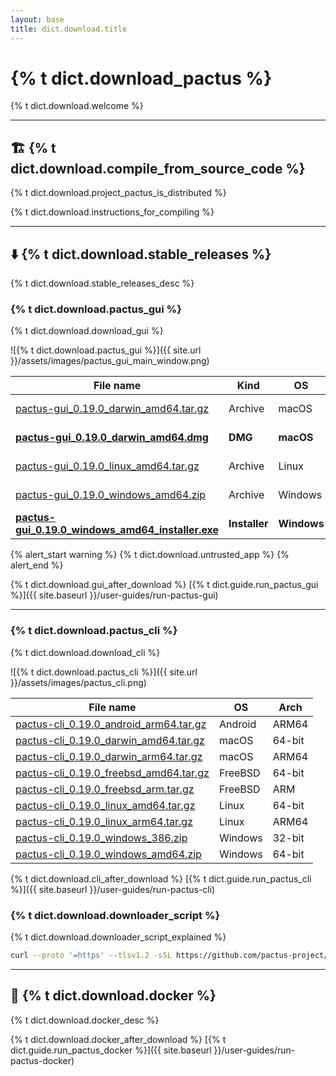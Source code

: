 ```yaml
---
layout: base
title: dict.download.title
---
```


# {% t dict.download_pactus %}

{% t dict.download.welcome %}

---

<h2 id="build">🏗️ {% t dict.download.compile_from_source_code %}</h2>

{% t dict.download.project_pactus_is_distributed %}

{% t dict.download.instructions_for_compiling %}

---

<h2 id="binary">⬇️ {% t dict.download.stable_releases %}</h2>

{% t dict.download.stable_releases_desc %}

<h3 id="gui">{% t dict.download.pactus_gui %}</h3>

{% t dict.download.download_gui %}

![{% t dict.download.pactus_gui %}]({{ site.url }}/assets/images/pactus_gui_main_window.png)

| **File name**                                                                                                                                                         | **Kind**      | **OS**      | **Arch** |
| --------------------------------------------------------------------------------------------------------------------------------------------------------------------- | ------------- | ----------- | -------- |
| [pactus-gui_0.19.0_darwin_amd64.tar.gz](https://github.com/pactus-project/pactus/releases/download/v0.19.0/pactus-gui_0.19.0_darwin_amd64.tar.gz)                     | Archive       | macOS       | 64-bit   |
| [**pactus-gui_0.19.0_darwin_amd64.dmg**](https://github.com/pactus-project/pactus/releases/download/v0.19.0/pactus-gui_0.19.0_darwin_amd64.dmg)                       | **DMG**       | **macOS**   | 64-bit   |
| [pactus-gui_0.19.0_linux_amd64.tar.gz](https://github.com/pactus-project/pactus/releases/download/v0.19.0/pactus-gui_0.19.0_linux_amd64.tar.gz)                       | Archive       | Linux       | 64-bit   |
| [pactus-gui_0.19.0_windows_amd64.zip](https://github.com/pactus-project/pactus/releases/download/v0.19.0/pactus-gui_0.19.0_windows_amd64.zip)                         | Archive       | Windows     | 64-bit   |
| [**pactus-gui_0.19.0_windows_amd64_installer.exe**](https://github.com/pactus-project/pactus/releases/download/v0.19.0/pactus-gui_0.19.0_windows_amd64_installer.exe) | **Installer** | **Windows** | 64-bit   |

{% alert_start warning %}
  {% t dict.download.untrusted_app %}
{% alert_end %}

{% t dict.download.gui_after_download %} [{% t dict.guide.run_pactus_gui %}]({{ site.baseurl }}/user-guides/run-pactus-gui)

---

<h3 id="cli">{% t dict.download.pactus_cli %}</h3>

{% t dict.download.download_cli %}

![{% t dict.download.pactus_cli %}]({{ site.url }}/assets/images/pactus_cli.png)

| **File name**                                                                                                                                       | **OS**  | **Arch** |
| --------------------------------------------------------------------------------------------------------------------------------------------------- | ------- | -------- |
| [pactus-cli_0.19.0_android_arm64.tar.gz](https://github.com/pactus-project/pactus/releases/download/v0.19.0/pactus-cli_0.19.0_android_arm64.tar.gz) | Android | ARM64    |
| [pactus-cli_0.19.0_darwin_amd64.tar.gz](https://github.com/pactus-project/pactus/releases/download/v0.19.0/pactus-cli_0.19.0_darwin_amd64.tar.gz)   | macOS   | 64-bit   |
| [pactus-cli_0.19.0_darwin_arm64.tar.gz](https://github.com/pactus-project/pactus/releases/download/v0.19.0/pactus-cli_0.19.0_darwin_arm64.tar.gz)   | macOS   | ARM64    |
| [pactus-cli_0.19.0_freebsd_amd64.tar.gz](https://github.com/pactus-project/pactus/releases/download/v0.19.0/pactus-cli_0.19.0_freebsd_amd64.tar.gz) | FreeBSD | 64-bit   |
| [pactus-cli_0.19.0_freebsd_arm.tar.gz](https://github.com/pactus-project/pactus/releases/download/v0.19.0/pactus-cli_0.19.0_freebsd_arm.tar.gz)     | FreeBSD | ARM      |
| [pactus-cli_0.19.0_linux_amd64.tar.gz](https://github.com/pactus-project/pactus/releases/download/v0.19.0/pactus-cli_0.19.0_linux_amd64.tar.gz)     | Linux   | 64-bit   |
| [pactus-cli_0.19.0_linux_arm64.tar.gz](https://github.com/pactus-project/pactus/releases/download/v0.19.0/pactus-cli_0.19.0_linux_arm64.tar.gz)     | Linux   | ARM64    |
| [pactus-cli_0.19.0_windows_386.zip](https://github.com/pactus-project/pactus/releases/download/v0.19.0/pactus-cli_0.19.0_windows_386.zip)           | Windows | 32-bit   |
| [pactus-cli_0.19.0_windows_amd64.zip](https://github.com/pactus-project/pactus/releases/download/v0.19.0/pactus-cli_0.19.0_windows_amd64.zip)       | Windows | 64-bit   |

{% t dict.download.cli_after_download %} [{% t dict.guide.run_pactus_cli %}]({{ site.baseurl }}/user-guides/run-pactus-cli)

<h3 id="downloader_script">{% t dict.download.downloader_script %}</h3>

{% t dict.download.downloader_script_explained %}

```sh
curl --proto '=https' --tlsv1.2 -sSL https://github.com/pactus-project/pactus/releases/download/v{{ site.latest_version }}/pactus_downloader.sh | sh
```

---

<h2 id="docker">🐳 {% t dict.download.docker %}</h2>

{% t dict.download.docker_desc %}

{% t dict.download.docker_after_download %} [{% t dict.guide.run_pactus_docker %}]({{ site.baseurl }}/user-guides/run-pactus-docker)
